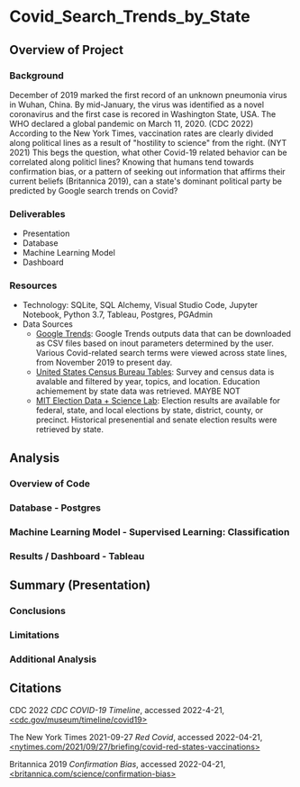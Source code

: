# Covid_Search_Trends_by_State

## Overview of Project

  ### Background
  
  December of 2019 marked the first record of an unknown pneumonia virus in Wuhan, China.  By mid-January, the virus was identified as a novel coronavirus and the first case is recored in Washington State, USA.  The WHO declared a global pandemic on March 11, 2020. (CDC 2022)  According to the New York Times, vaccination rates are clearly divided along political lines as a result of "hostility to science" from the right. (NYT 2021) This begs the question, what other Covid-19 related behavior can be correlated along politicl lines? Knowing that humans tend towards confirmation bias, or a pattern of seeking out information that affirms their current beliefs (Britannica 2019), can a state's dominant political party be predicted by Google search trends on Covid? 
  
  ### Deliverables
   - Presentation
   - Database
   - Machine Learning Model
   - Dashboard
 
  ### Resources
   - Technology: SQLite, SQL Alchemy, Visual Studio Code, Jupyter Notebook, Python 3.7, Tableau, Postgres, PGAdmin
   - Data Sources 
     - [Google Trends](https://trends.google.com/trends/?geo=US):  Google Trends outputs data that can be downloaded as CSV files based on inout parameters determined by the user.  Various Covid-related search terms were viewed across state lines, from November 2019 to present day.  
     - [United States Census Bureau Tables](https://www.census.gov/): Survey and census data is avalable and filtered by year, topics, and location. Education achiemement by state data was retrieved. MAYBE NOT
     - [MIT Election Data + Science Lab](https://electionlab.mit.edu/data): Election results are available for federal, state, and local elections by state, district, county, or precinct. Historical presenential and senate election results were retrieved by state.  

## Analysis
 ### Overview of Code
 ### Database - Postgres
 ### Machine Learning Model - Supervised Learning:  Classification
 ### Results / Dashboard - Tableau
 
## Summary (Presentation)
  ### Conclusions
  ### Limitations
  ### Additional Analysis

## Citations
CDC 2022 *CDC COVID-19 Timeline*, accessed 2022-4-21, [<cdc.gov/museum/timeline/covid19>](https://www.cdc.gov/museum/timeline/covid19.html) 

The New York Times 2021-09-27 *Red Covid*, accessed 2022-04-21, [<nytimes.com/2021/09/27/briefing/covid-red-states-vaccinations>](https://www.nytimes.com/2021/09/27/briefing/covid-red-states-vaccinations.html)

Britannica 2019 *Confirmation Bias*, accessed 2022-04-21, [<britannica.com/science/confirmation-bias>](https://www.britannica.com/science/confirmation-bias)
